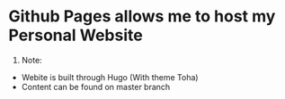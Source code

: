 # Github Pages allows me to host my Personal Website

1. Note:
- Webite is built through Hugo (With theme Toha)
- Content can be found on master branch

